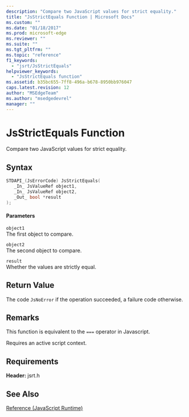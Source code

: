 ```yaml
---
description: "Compare two JavaScript values for strict equality."
title: "JsStrictEquals Function | Microsoft Docs"
ms.custom: ""
ms.date: "01/18/2017"
ms.prod: microsoft-edge
ms.reviewer: ""
ms.suite: ""
ms.tgt_pltfrm: ""
ms.topic: "reference"
f1_keywords: 
  - "jsrt/JsStrictEquals"
helpviewer_keywords: 
  - "JsStrictEquals function"
ms.assetid: b35bc655-7ff8-496a-b678-8950bb976047
caps.latest.revision: 12
author: "MSEdgeTeam"
ms.author: "msedgedevrel"
manager: ""
---
```

# JsStrictEquals Function
Compare two JavaScript values for strict equality.  
  
## Syntax  
  
```cpp  
STDAPI_(JsErrorCode) JsStrictEquals(  
   _In_ JsValueRef object1,  
   _In_ JsValueRef object2,  
   _Out_ bool *result  
);  
```  
  
#### Parameters  
 `object1`  
 The first object to compare.  
  
 `object2`  
 The second object to compare.  
  
 `result`  
 Whether the values are strictly equal.  
  
## Return Value  
 The code `JsNoError` if the operation succeeded, a failure code otherwise.  
  
## Remarks  
 This function is equivalent to the `===` operator in Javascript.  
  
 Requires an active script context.  
  
## Requirements  
 **Header:** jsrt.h  
  
## See Also  
 [Reference (JavaScript Runtime)](../chakra-hosting/reference-javascript-runtime.md)
